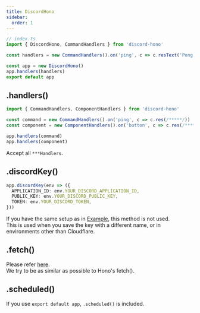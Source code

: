 ```yaml
---
title: DiscordHono
sidebar:
  order: 1
---
```


```ts
// index.ts
import { DiscordHono, CommandHandlers } from 'discord-hono'

const handlers = new CommandHandlers().on('ping', c => c.resText('Pong!!'))

const app = new DiscordHono()
app.handlers(handlers)
export default app
```

## .handlers()

```ts
import { CommandHandlers, ComponentHandlers } from 'discord-hono'

const command = new CommandHandlers().on('ping', c => c.res(/*****/))
const component = new ComponentHandlers().on('button', c => c.res(/*****/))

app.handlers(command)
app.handlers(component)
```

Accept all `***Handlers`.

## .discordKey()

```ts
app.discordKey(env => ({
  APPLICATION_ID: env.YOUR_DISCORD_APPLICATION_ID,
  PUBLIC_KEY: env.YOUR_DISCORD_PUBLIC_KEY,
  TOKEN: env.YOUR_DISCORD_TOKEN,
}))
```

If you have the same setup as in [Example](https://github.com/LuisFun/discord-hono-example), this method is not used.  
This is used when you save the key with a different name, or in environments other than Cloudflare.

## .fetch()

Please refer [here](https://hono.dev/api/hono#fetch).  
We try to be as similar as possible to Hono's fetch().

## .scheduled()

If you use `export default app`, `.scheduled()` is included.
